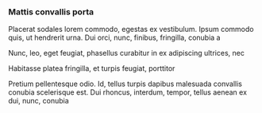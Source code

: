 ### Mattis convallis porta

Placerat sodales lorem commodo, egestas ex vestibulum. Ipsum commodo quis, ut hendrerit urna. Dui orci, nunc, finibus, fringilla, conubia a

Nunc, leo, eget feugiat, phasellus curabitur in ex adipiscing ultrices, nec

Habitasse platea fringilla, et turpis feugiat, porttitor

Pretium pellentesque odio. Id, tellus turpis dapibus malesuada convallis conubia scelerisque est. Dui rhoncus, interdum, tempor, tellus aenean ex dui, nunc, conubia


